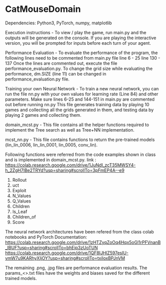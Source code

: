 # CatMouseDomain
Dependencies: Python3, PyTorch, numpy, matplotlib

Execution instructions -
To view / play the game, run main.py and the outputs will be generated on the console.
If you are playing the interactive version, you will be prompted for inputs before each turn of your agent.

Performance Evaluation - 
To evaluate the performance of the program, the following lines need to be commented from main.py file
line 6 - 25
line 130 - 137 
Once the lines are commented out, execute the file performance_evaluation.py.
To change the grid size while evaluating the performance, dm.SIZE (line 11) can be changed in performance_evaluation.py file.

Training your own Neural Network -
To train a new neural network, you can run the file nn.py with your own values for learning rate (Line 84) and other parameters. Make sure lines 6-25 and 144-151 in main.py are commented out before running nn.py
This file generates training data by playing 10 games and collecting all the grids generated in them, and testing data by playing 2 games and collecting them.

domain_mcst.py -
This file contains all the helper functions required to implement the Tree search as well as Tree+NN implementation. 

mcst_nn.py - 
This file contains functions to return the pre-trained models (lin_lin_0006, lin_lin_0001, lin_0005, conv_lin).

Following functions were referred from the code examples shown in class and is implemented in domain_mcst.py. 
link : https://colab.research.google.com/drive/1JuNdI_zcT35MWSY4-h_2ZgH7IBe2TRYd?usp=sharing#scrollTo=3pFmEP4A--e9
1. Rollout
2. uct
3. Exploit
4. N_Values
5. Q_Values
6. Children
7. Is_Leaf
8. Children_of
9. Score

The neural network architectures have been refered from the class colab notebooks and PyTorch Documentation:
https://colab.research.google.com/drive/1zHTZyqZoOq4Hqx5oGl1rPFVnanB_IBUF?usp=sharing#scrollTo=bhEjp3zUoTUN
https://colab.research.google.com/drive/1QF8IJHlZ597esIU-vmW7u9KARhyXIjOY?usp=sharing#scrollTo=txiloxBPJnVM

The remaining .png, .jpg files are performance evaluation results.
The params_<>.txt files have the weights and biases saved for the different trained models.
